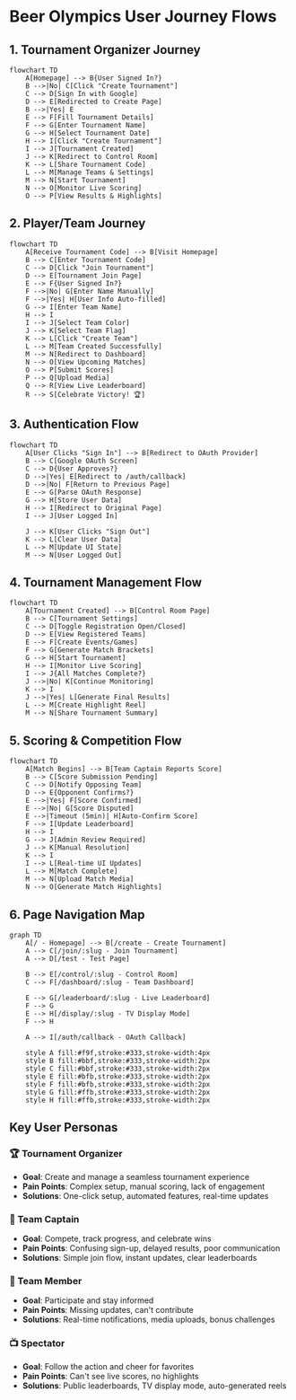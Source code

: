 # Beer Olympics User Journey Flows

## 1. Tournament Organizer Journey

```mermaid
flowchart TD
    A[Homepage] --> B{User Signed In?}
    B -->|No| C[Click "Create Tournament"]
    C --> D[Sign In with Google]
    D --> E[Redirected to Create Page]
    B -->|Yes| E
    E --> F[Fill Tournament Details]
    F --> G[Enter Tournament Name]
    G --> H[Select Tournament Date]
    H --> I[Click "Create Tournament"]
    I --> J[Tournament Created]
    J --> K[Redirect to Control Room]
    K --> L[Share Tournament Code]
    L --> M[Manage Teams & Settings]
    M --> N[Start Tournament]
    N --> O[Monitor Live Scoring]
    O --> P[View Results & Highlights]
```

## 2. Player/Team Journey

```mermaid
flowchart TD
    A[Receive Tournament Code] --> B[Visit Homepage]
    B --> C[Enter Tournament Code]
    C --> D[Click "Join Tournament"]
    D --> E[Tournament Join Page]
    E --> F{User Signed In?}
    F -->|No| G[Enter Name Manually]
    F -->|Yes| H[User Info Auto-filled]
    G --> I[Enter Team Name]
    H --> I
    I --> J[Select Team Color]
    J --> K[Select Team Flag]
    K --> L[Click "Create Team"]
    L --> M[Team Created Successfully]
    M --> N[Redirect to Dashboard]
    N --> O[View Upcoming Matches]
    O --> P[Submit Scores]
    P --> Q[Upload Media]
    Q --> R[View Live Leaderboard]
    R --> S[Celebrate Victory! 🏆]
```

## 3. Authentication Flow

```mermaid
flowchart TD
    A[User Clicks "Sign In"] --> B[Redirect to OAuth Provider]
    B --> C[Google OAuth Screen]
    C --> D{User Approves?}
    D -->|Yes| E[Redirect to /auth/callback]
    D -->|No| F[Return to Previous Page]
    E --> G[Parse OAuth Response]
    G --> H[Store User Data]
    H --> I[Redirect to Original Page]
    I --> J[User Logged In]
    
    J --> K[User Clicks "Sign Out"]
    K --> L[Clear User Data]
    L --> M[Update UI State]
    M --> N[User Logged Out]
```

## 4. Tournament Management Flow

```mermaid
flowchart TD
    A[Tournament Created] --> B[Control Room Page]
    B --> C[Tournament Settings]
    C --> D[Toggle Registration Open/Closed]
    D --> E[View Registered Teams]
    E --> F[Create Events/Games]
    F --> G[Generate Match Brackets]
    G --> H[Start Tournament]
    H --> I[Monitor Live Scoring]
    I --> J{All Matches Complete?}
    J -->|No| K[Continue Monitoring]
    K --> I
    J -->|Yes| L[Generate Final Results]
    L --> M[Create Highlight Reel]
    M --> N[Share Tournament Summary]
```

## 5. Scoring & Competition Flow

```mermaid
flowchart TD
    A[Match Begins] --> B[Team Captain Reports Score]
    B --> C[Score Submission Pending]
    C --> D[Notify Opposing Team]
    D --> E{Opponent Confirms?}
    E -->|Yes| F[Score Confirmed]
    E -->|No| G[Score Disputed]
    E -->|Timeout (5min)| H[Auto-Confirm Score]
    F --> I[Update Leaderboard]
    H --> I
    G --> J[Admin Review Required]
    J --> K[Manual Resolution]
    K --> I
    I --> L[Real-time UI Updates]
    L --> M[Match Complete]
    M --> N[Upload Match Media]
    N --> O[Generate Match Highlights]
```

## 6. Page Navigation Map

```mermaid
graph TD
    A[/ - Homepage] --> B[/create - Create Tournament]
    A --> C[/join/:slug - Join Tournament]
    A --> D[/test - Test Page]
    
    B --> E[/control/:slug - Control Room]
    C --> F[/dashboard/:slug - Team Dashboard]
    
    E --> G[/leaderboard/:slug - Live Leaderboard]
    F --> G
    E --> H[/display/:slug - TV Display Mode]
    F --> H
    
    A --> I[/auth/callback - OAuth Callback]
    
    style A fill:#f9f,stroke:#333,stroke-width:4px
    style B fill:#bbf,stroke:#333,stroke-width:2px
    style C fill:#bbf,stroke:#333,stroke-width:2px
    style E fill:#bfb,stroke:#333,stroke-width:2px
    style F fill:#bfb,stroke:#333,stroke-width:2px
    style G fill:#ffb,stroke:#333,stroke-width:2px
    style H fill:#ffb,stroke:#333,stroke-width:2px
```

## Key User Personas

### 🏆 Tournament Organizer
- **Goal**: Create and manage a seamless tournament experience
- **Pain Points**: Complex setup, manual scoring, lack of engagement
- **Solutions**: One-click setup, automated features, real-time updates

### 🎯 Team Captain
- **Goal**: Compete, track progress, and celebrate wins
- **Pain Points**: Confusing sign-up, delayed results, poor communication
- **Solutions**: Simple join flow, instant updates, clear leaderboards

### 📱 Team Member
- **Goal**: Participate and stay informed
- **Pain Points**: Missing updates, can't contribute
- **Solutions**: Real-time notifications, media uploads, bonus challenges

### 📺 Spectator
- **Goal**: Follow the action and cheer for favorites
- **Pain Points**: Can't see live scores, no highlights
- **Solutions**: Public leaderboards, TV display mode, auto-generated reels
